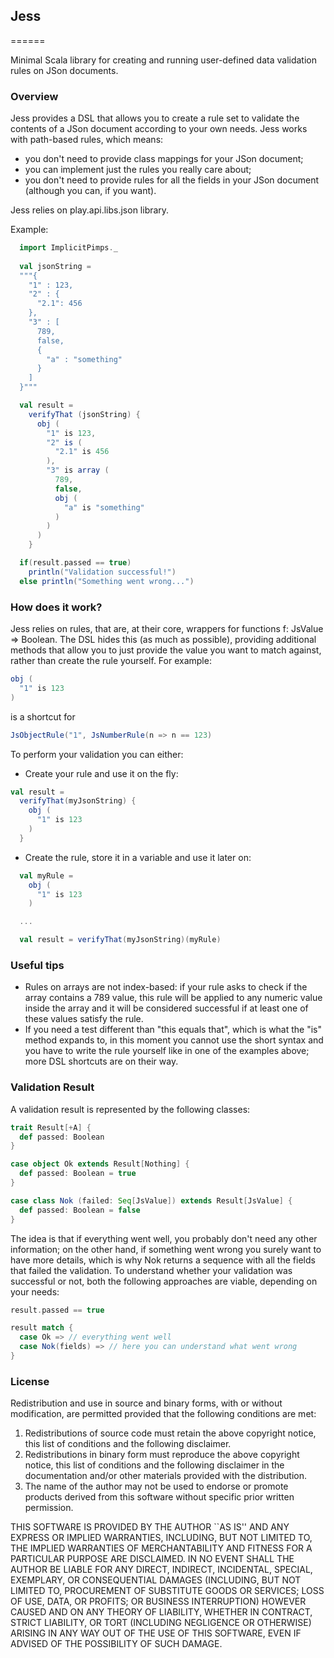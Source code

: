 ## Jess
======

Minimal Scala library for creating and running user-defined data validation rules on JSon documents.

### Overview

Jess provides a DSL that allows you to create a rule set to validate the contents of a JSon document according to your own needs.
Jess works with path-based rules, which means: 
* you don't need to provide class mappings for your JSon document;
* you can implement just the rules you really care about;
* you don't need to provide rules for all the fields in your JSon document (although you can, if you want).

Jess relies on play.api.libs.json library.

Example:
```scala
  import ImplicitPimps._
  
  val jsonString = 
  """{ 
    "1" : 123, 
    "2" : { 
      "2.1": 456 
    },
    "3" : [
      789,
      false,
      {
        "a" : "something"
      }
    ]
  }"""

  val result =
    verifyThat (jsonString) { 
      obj ( 
        "1" is 123,
        "2" is (
          "2.1" is 456
        ),
        "3" is array (
          789,
          false,
          obj (
            "a" is "something"
          )
        )
      )
    }

  if(result.passed == true)
    println("Validation successful!")
  else println("Something went wrong...")
```

### How does it work?

Jess relies on rules, that are, at their core, wrappers for functions f: JsValue => Boolean.
The DSL hides this (as much as possible), providing additional methods that allow you to just provide the value you want to match against, rather than create the rule yourself. For example:

```scala
obj (
  "1" is 123
)
```

is a shortcut for

```scala
JsObjectRule("1", JsNumberRule(n => n == 123)
```

To perform your validation you can either: 

* Create your rule and use it on the fly:

```scala
val result =
  verifyThat(myJsonString) {
    obj (
      "1" is 123
    )
  }
```
* Create the rule, store it in a variable and use it later on:

```scala
  val myRule =
    obj (
      "1" is 123
    )

  ...

  val result = verifyThat(myJsonString)(myRule)
```

### Useful tips
* Rules on arrays are not index-based: if your rule asks to check if the array contains a 789 value, this rule will be applied to any numeric value inside the array and it will be considered successful if at least one of these values satisfy the rule.
* If you need a test different than "this equals that", which is what the "is" method expands to, in this moment you cannot use the short syntax and you have to write the rule yourself like in one of the examples above; more DSL shortcuts are on their way.

### Validation Result

A validation result is represented by the following classes:
```scala
trait Result[+A] {
  def passed: Boolean
}

case object Ok extends Result[Nothing] {
  def passed: Boolean = true
}

case class Nok (failed: Seq[JsValue]) extends Result[JsValue] {
  def passed: Boolean = false
}
```

The idea is that if everything went well, you probably don't need any other information; on the other hand, if something went wrong you surely want to have more details, which is why Nok returns a sequence with all the fields that failed the validation. To understand whether your validation was successful or not, both the following approaches are viable, depending on your needs:

```scala
result.passed == true
```

```scala
result match {
  case Ok => // everything went well
  case Nok(fields) => // here you can understand what went wrong
}
```

### License

Redistribution and use in source and binary forms, with or without
modification, are permitted provided that the following conditions
are met:
1. Redistributions of source code must retain the above copyright
   notice, this list of conditions and the following disclaimer.
2. Redistributions in binary form must reproduce the above copyright
   notice, this list of conditions and the following disclaimer in the
   documentation and/or other materials provided with the distribution.
3. The name of the author may not be used to endorse or promote products
   derived from this software without specific prior written permission.

THIS SOFTWARE IS PROVIDED BY THE AUTHOR ``AS IS'' AND ANY EXPRESS OR
IMPLIED WARRANTIES, INCLUDING, BUT NOT LIMITED TO, THE IMPLIED WARRANTIES
OF MERCHANTABILITY AND FITNESS FOR A PARTICULAR PURPOSE ARE DISCLAIMED.
IN NO EVENT SHALL THE AUTHOR BE LIABLE FOR ANY DIRECT, INDIRECT,
INCIDENTAL, SPECIAL, EXEMPLARY, OR CONSEQUENTIAL DAMAGES (INCLUDING, BUT
NOT LIMITED TO, PROCUREMENT OF SUBSTITUTE GOODS OR SERVICES; LOSS OF USE,
DATA, OR PROFITS; OR BUSINESS INTERRUPTION) HOWEVER CAUSED AND ON ANY
THEORY OF LIABILITY, WHETHER IN CONTRACT, STRICT LIABILITY, OR TORT
(INCLUDING NEGLIGENCE OR OTHERWISE) ARISING IN ANY WAY OUT OF THE USE OF
THIS SOFTWARE, EVEN IF ADVISED OF THE POSSIBILITY OF SUCH DAMAGE.
